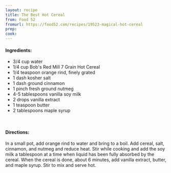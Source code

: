 ```yaml
---
layout: recipe
title: The Best Hot Cereal
from: Food 52
fromurl: https://food52.com/recipes/19523-magical-hot-cereal
prep: 
cook: 
---
```


#### Ingredients:

* 3/4 cup water 
* 1/4 cup Bob's Red Mill 7 Grain Hot Cereal 
* 1/4 teaspoon orange rind, finely grated 
* 1 dash kosher salt 
* 1 dash ground cinnamon 
* 1 pinch fresh ground nutmeg 
* 4-5 tablespoons vanilla soy milk 
* 2 drops vanilla extract 
* 1 teaspoon butter 
* 2 tablespoons maple syrup 

<br>

#### Directions:

In a small pot, add orange rind to water and bring to a boil.
Add cereal, salt, cinnamon, and nutmeg and reduce heat. Stir while cooking and add the soy milk a tablespoon at a time when liquid has been fully absorbed by the cereal.
When the cereal is done, about 6 minutes, add vanilla extract, butter, and maple syrup. Stir to mix and serve hot.
